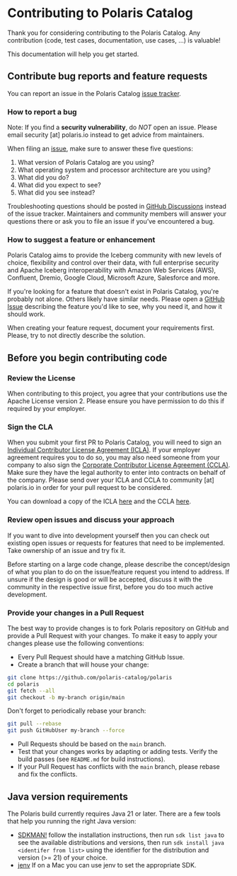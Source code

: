 <!--
 Copyright (C) 2024 Snowflake Computing Inc.
 
 Licensed under the Apache License, Version 2.0 (the "License");
 you may not use this file except in compliance with the License.
 You may obtain a copy of the License at
 
      http://www.apache.org/licenses/LICENSE-2.0
 
 Unless required by applicable law or agreed to in writing, software
 distributed under the License is distributed on an "AS IS" BASIS,
 WITHOUT WARRANTIES OR CONDITIONS OF ANY KIND, either express or implied.
 See the License for the specific language governing permissions and
 limitations under the License.
-->

# Contributing to Polaris Catalog

Thank you for considering contributing to the Polaris Catalog. Any contribution (code, test cases, documentation, use cases, ...) is valuable!

This documentation will help you get started. 

## Contribute bug reports and feature requests 

You can report an issue in the Polaris Catalog [issue tracker](https://github.com/polaris-catalog/polaris/issues). 

### How to report a bug
Note: If you find a  **security vulnerability**, do _NOT_  open an issue. Please email security [at] polaris.io instead to get advice from maintainers. 

When filing an [issue](https://github.com/polaris-catalog/polaris/issues), make sure to answer these five questions:
1. What version of Polaris Catalog are you using?
2. What operating system and processor architecture are you using?
3. What did you do?
4. What did you expect to see?
5. What did you see instead?

Troubleshooting questions should be posted in [GitHub Discussions](https://github.com/polaris-catalog/polaris/discussions/categories/q-a) instead of the issue tracker. Maintainers and community members will answer your questions there or ask you to file an issue if you’ve encountered a bug. 

### How to suggest a feature or enhancement

Polaris Catalog aims to provide the Iceberg community with new levels of choice, flexibility and control over their data, with full enterprise security and Apache Iceberg interoperability with Amazon Web Services (AWS), Confluent, Dremio, Google Cloud, Microsoft Azure, Salesforce and more.

If you're looking for a feature that doesn't exist in Polaris Catalog, you're probably not alone. Others likely have similar needs. Please open a [GitHub Issue](https://github.com/polaris-catalog/polaris/issues) describing the feature you'd like to see, why you need it, and how it should work.

When creating your feature request, document your requirements first. Please, try to not directly describe the solution.


## Before you begin contributing code 

### Review the License

When contributing to this project, you agree that your contributions use the Apache License version 2. Please ensure you have permission to do this if required by your employer.

### Sign the CLA 
When you submit your first PR to Polaris Catalog, you will need to sign an [Individual Contributor License Agreement (ICLA)](./ICLA.md). If your employer agreement requires you to do so, you may also need someone from your company to also sign the [Corporate Contributor License Agreement (CCLA)](./CCLA.md). Make sure they have the legal authority to enter into contracts on behalf of the company. Please send over your ICLA and CCLA to community [at] polaris.io in order for your pull request to be considered.

You can download a copy of the ICLA [here](./ICLA.md) and the CCLA [here](./CCLA.md).

### Review open issues and discuss your approach

If you want to dive into development yourself then you can check out existing open issues or requests for features that need to be implemented. Take ownership of an issue and try fix it. 

Before starting on a large code change, please describe the concept/design of what you plan to do on the issue/feature request you intend to address. If unsure if the design is good or will be accepted, discuss it with the community in the respective issue first, before you do too much active development. 

### Provide your changes in a Pull Request

The best way to provide changes is to fork Polaris repository on GitHub and provide a Pull Request with your changes. To make it easy to apply your changes please use the following conventions:

* Every Pull Request should have a matching GitHub Issue.
* Create a branch that will house your change:

```bash
git clone https://github.com/polaris-catalog/polaris
cd polaris
git fetch --all
git checkout -b my-branch origin/main
```

  Don't forget to periodically rebase your branch:

```bash
git pull --rebase
git push GitHubUser my-branch --force
```

* Pull Requests should be based on the `main` branch.
* Test that your changes works by adapting or adding tests. Verify the build passes (see `README.md` for build instructions).
* If your Pull Request has conflicts with the `main` branch, please rebase and fix the conflicts.

## Java version requirements

The Polaris build currently requires Java 21 or later. There are a few tools that help you running the right Java version:

* [SDKMAN!](https://sdkman.io/) follow the installation instructions, then run `sdk list java` to see the available distributions and versions, then run `sdk install java <identifer from list>` using the identifier for the distribution and version (>= 21) of your choice.
* [jenv](https://www.jenv.be/) If on a Mac you can use jenv to set the appropriate SDK.

